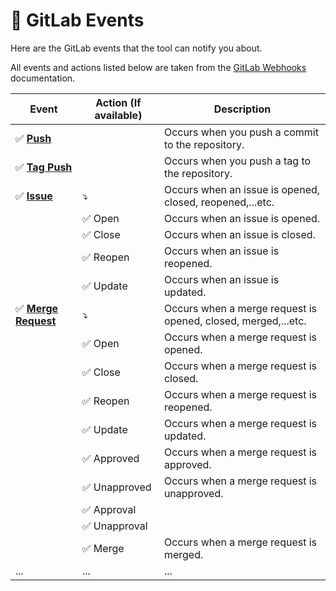 # 🦊 GitLab Events

Here are the GitLab events that the tool can notify you about.

All events and actions listed below are taken from the [GitLab Webhooks](https://docs.gitlab.com/ee/user/project/integrations/webhook_events.html) documentation.

| Event                                                                                                                                 | Action (If available)         | Description                                                   |
|---------------------------------------------------------------------------------------------------------------------------------------|-------------------------------|---------------------------------------------------------------|
| :white_check_mark: **[Push](https://docs.gitlab.com/ee/user/project/integrations/webhook_events.html#push-events)**                   |                               | Occurs when you push a commit to the repository.              |
| :white_check_mark: **[Tag Push](https://docs.gitlab.com/ee/user/project/integrations/webhook_events.html#tag-push-events)**           |                               | Occurs when you push a tag to the repository.                 |
| :white_check_mark: **[Issue](https://docs.gitlab.com/ee/user/project/integrations/webhook_events.html#issue-events)**                 | :arrow_heading_down:          | Occurs when an issue is opened, closed, reopened,...etc.      |
|                                                                                                                                       | :white_check_mark: Open       | Occurs when an issue is opened.                               |
|                                                                                                                                       | :white_check_mark: Close      | Occurs when an issue is closed.                               |
|                                                                                                                                       | :white_check_mark: Reopen     | Occurs when an issue is reopened.                             |
|                                                                                                                                       | :white_check_mark: Update     | Occurs when an issue is updated.                              |
| :white_check_mark: **[Merge Request](https://docs.gitlab.com/ee/user/project/integrations/webhook_events.html#merge-request-events)** | :arrow_heading_down:          | Occurs when a merge request is opened, closed, merged,...etc. |
|                                                                                                                                       | :white_check_mark: Open       | Occurs when a merge request is opened.                        |
|                                                                                                                                       | :white_check_mark: Close      | Occurs when a merge request is closed.                        |
|                                                                                                                                       | :white_check_mark: Reopen     | Occurs when a merge request is reopened.                      |
|                                                                                                                                       | :white_check_mark: Update     | Occurs when a merge request is updated.                       |
|                                                                                                                                       | :white_check_mark: Approved   | Occurs when a merge request is approved.                      |
|                                                                                                                                       | :white_check_mark: Unapproved | Occurs when a merge request is unapproved.                    |
|                                                                                                                                       | :white_check_mark: Approval   |                                                               |
|                                                                                                                                       | :white_check_mark: Unapproval |                                                               |
|                                                                                                                                       | :white_check_mark: Merge      | Occurs when a merge request is merged.                        |
| ...                                                                                                                                   | ...                           | ...                                                           |


